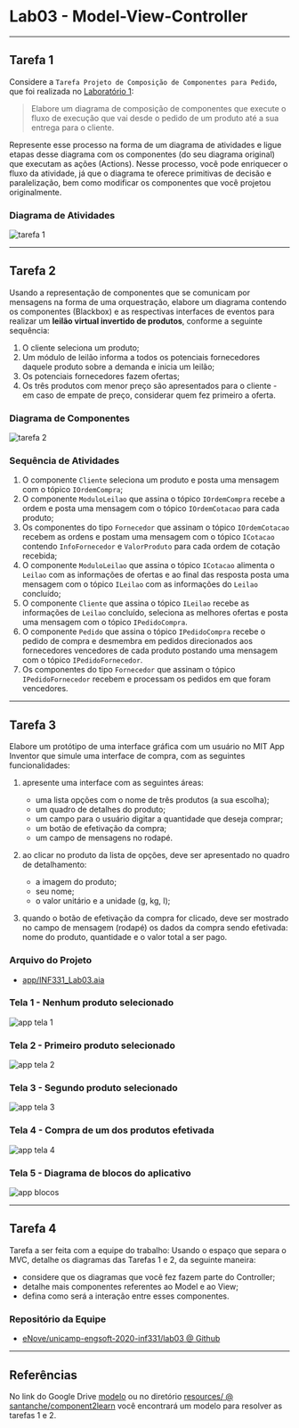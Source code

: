 # Lab03 - Model-View-Controller

---

## Tarefa 1

Considere a `Tarefa Projeto de Composição de Componentes para Pedido`, que foi realizada no [Laboratório 1](../lab01):

> Elabore um diagrama de composição de componentes que execute o fluxo de execução que vai desde o pedido de um produto até a sua entrega para o cliente.

Represente esse processo na forma de um diagrama de atividades e ligue etapas desse diagrama com os componentes (do seu diagrama original) que executam as ações (Actions). Nesse processo, você pode enriquecer o fluxo da atividade, já que o diagrama te oferece primitivas de decisão e paralelização, bem como modificar os componentes que você projetou originalmente.

### Diagrama de Atividades

![tarefa 1](images/tarefa_1.png)

---

## Tarefa 2

Usando a representação de componentes que se comunicam por mensagens na forma de uma orquestração, elabore um diagrama contendo os componentes (Blackbox) e as respectivas interfaces de eventos para realizar um **leilão virtual invertido de produtos**, conforme a seguinte sequência:

1. O cliente seleciona um produto;
2. Um módulo de leilão informa a todos os potenciais fornecedores daquele produto sobre a demanda e inicia um leilão;
3. Os potenciais fornecedores fazem ofertas;
4. Os três produtos com menor preço são apresentados para o cliente - em caso de empate de preço, considerar quem fez primeiro a oferta.

### Diagrama de Componentes

![tarefa 2](images/tarefa_2.png)

### Sequência de Atividades

1. O componente `Cliente` seleciona um produto e posta uma mensagem com o tópico `IOrdemCompra`;  
2. O componente `ModuloLeilao` que assina o tópico `IOrdemCompra` recebe a ordem e posta uma mensagem com o tópico `IOrdemCotacao` para cada produto;  
3. Os componentes do tipo `Fornecedor` que assinam o tópico `IOrdemCotacao` recebem as ordens e postam uma mensagem com o tópico `ICotacao` contendo `InfoFornecedor` e `ValorProduto` para cada ordem de cotação recebida;
4. O componente `ModuloLeilao` que assina o tópico `ICotacao` alimenta o `Leilao` com as informações de ofertas e ao final das resposta posta uma mensagem com o tópico `ILeilao` com as informações do `Leilao` concluído;
5. O componente `Cliente` que assina o tópico `ILeilao` recebe as informações de `Leilao` concluído, seleciona as melhores ofertas e posta uma mensagem com o tópico `IPedidoCompra`.
6. O componente `Pedido` que assina o tópico `IPedidoCompra` recebe o pedido de compra e desmembra em pedidos direcionados aos fornecedores vencedores de cada produto postando uma mensagem com o tópico `IPedidoFornecedor`.
7. Os componentes do tipo `Fornecedor` que assinam o tópico `IPedidoFornecedor` recebem e processam os pedidos em que foram vencedores.

---

## Tarefa 3

Elabore um protótipo de uma interface gráfica com um usuário no MIT App Inventor que simule uma interface de compra, com as seguintes funcionalidades:

1. apresente uma interface com as seguintes áreas:  

    * uma lista opções com o nome de três produtos (a sua escolha);
    * um quadro de detalhes do produto;
    * um campo para o usuário digitar a quantidade que deseja comprar;
    * um botão de efetivação da compra;
    * um campo de mensagens no rodapé.

2. ao clicar no produto da lista de opções, deve ser apresentado no quadro de detalhamento:

    * a imagem do produto;
    * seu nome;
    * o valor unitário e a unidade (g, kg, l);

3. quando o botão de efetivação da compra for clicado, deve ser mostrado no campo de mensagem (rodapé) os dados da compra sendo efetivada: nome do produto, quantidade e o valor total a ser pago.

### Arquivo do Projeto

- [app/INF331_Lab03.aia](app/INF331_Lab03.aia)

### Tela 1 - Nenhum produto selecionado

![app tela 1](images/app_tela_1.png)

### Tela 2 - Primeiro produto selecionado

![app tela 2](images/app_tela_2.png)

### Tela 3 - Segundo produto selecionado

![app tela 3](images/app_tela_3.png)

### Tela 4 - Compra de um dos produtos efetivada

![app tela 4](images/app_tela_4.png)

### Tela 5 - Diagrama de blocos do aplicativo

![app blocos](images/app_blocos.png)

---

## Tarefa 4

Tarefa a ser feita com a equipe do trabalho:
Usando o espaço que separa o MVC, detalhe os diagramas das Tarefas 1 e 2, da seguinte maneira:

* considere que os diagramas que você fez fazem parte do Controller;
* detalhe mais componentes referentes ao Model e ao View;
* defina como será a interação entre esses componentes.

### Repositório da Equipe

- [eNove/unicamp-engsoft-2020-inf331/lab03 @ Github](https://github.com/eNove/unicamp-engsoft-2020-inf331/tree/master/lab03)

---

## Referências

No link do Google Drive [modelo](https://docs.google.com/presentation/d/1UMC749wjVD1aRUSH1OuiT006SkXqYUjedhL8fZJd6xY/edit?usp=sharing) ou no diretório [resources/ @ santanche/component2learn](https://github.com/santanche/component2learn/blob/master/labs/03-mvc/resources) você encontrará um modelo para resolver as tarefas 1 e 2.